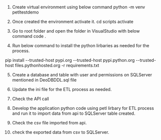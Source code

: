 1. Create virtual environment using below command
python -m venv petltestdemo

2. Once created the environment activate it.
cd scripts
activate

3. Go to root folder and open the folder in VisualStudio with below command
code .

4. Run below command to install the python lirbaries as needed for the process.

pip  install --trusted-host pypi.org --trusted-host pypi.python.org --trusted-host files.pythonhosted.org  -r requirements.txt

5. Create a database and table with user and permissions on SQLServer mentioned in DeoDBDDL.sql file

6. Update the ini file for the ETL process as needed.

7. Check the API call 

8. Develop the application python code using petl lirbary for ETL process and run it to import data from api to SQLServer table created.

9. Check the csv file imported from api.

10. check the exported data from csv to SQLServer.
